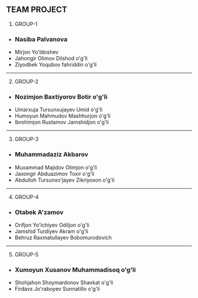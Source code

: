 ## TEAM PROJECT

1. GROUP-1

- ### Nasiba Palvanova
- Mirjon Yo'ldoshev
- Jahongir Olimov Dilshod o'g'li
- Ziyodbek Yoqubov fahriddin o'g'li

<hr>

2. GROUP-2

- ### Nozimjon Baxtiyorov Botir o'g'li
- Umarxuja Tursunxujayev Umid o'g'li
- Humoyun Mahmudov Mashhurjon o'g'li
- Ibrohimjon Rustamov Jamshidjon o'g'li

<hr>

3. GROUP-3

- ### Muhammadaziz Akbarov
- Muxammad Majidov Olimjon o'g'li
- Jaxongir Abduazimov Toxir o'g'li
- Abdulloh Tursunxo'jayev Zikriyoxon o'g'li

<hr>

4. GROUP-4

- ### Otabek A'zamov
- Orifjon Yo'lchiyev Odiljon o'g'li
- Jamshid Turdiyev Akram o'g'li
- Behruz Raxmatullayev Bobomurodovich

<hr>

5. GROUP-5

- ### Xumoyun Xusanov Muhammadisoq o'g'li
- Shohjahon Shoymardonov Shavkat o'g'li
- Firdavs Jo'raboyev Sunnatillo o'g'li










